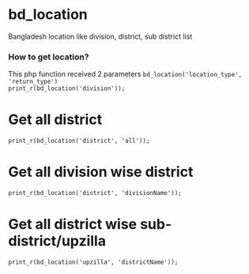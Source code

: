 # bd_location
Bangladesh location like division, district, sub district list

<h3>How to get location?</h3>
	<p>This php function received 2 parameters <code>bd_location('location_type', 'return_type')</code><br>
		<code>print_r(bd_location('division'));</code>
	</p>

# Get all district
<code>print_r(bd_location('district', 'all'));</code>

# Get all division wise district
<code>print_r(bd_location('district', 'divisionName'));</code>

# Get all district wise sub-district/upzilla
<code>print_r(bd_location('upzilla', 'districtName'));</code>
